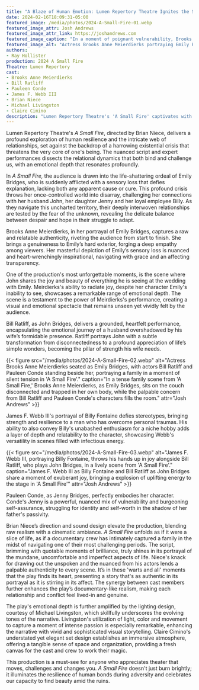 ```yaml
---
title: "A Blaze of Human Emotion: Lumen Repertory Theatre Ignites the Stage with 'A Small Fire'"
date: 2024-02-16T18:09:31-05:00
featured_image: /media/photos/2024-A-Small-Fire-01.webp
featured_image_attr: Josh Andrews
featured_image_attr_link: https://joshandrews.com
featured_image_caption: "In a moment of poignant vulnerability, Brooks Anne Meierdierks as Emily Bridges and Bill Ratliff as John Bridges capture the silent agony and comfort of shared hardship in 'A Small Fire'."
featured_image_alt: "Actress Brooks Anne Meierdierks portraying Emily Bridges standing resolutely while actor Bill Ratliff as John Bridges leans on her shoulder in a display of emotional support in a scene from 'A Small Fire'."
authors:
- Ray Hollister
production: 2024 A Small Fire
Theatre: Lumen Repertory
cast: 
- Brooks Anne Meierdierks
- Bill Ratliff
- Pauleen Conde
- James F. Webb III
- Brian Niece
- Michael Livingston
- Claire Cimino
description: "Lumen Repertory Theatre's 'A Small Fire' captivates with stellar performances and poignant storytelling, exploring resilience amidst a harrowing crisis."
---
```

Lumen Repertory Theatre's *A Small Fire*, directed by Brian Niece, delivers a profound exploration of human resilience and the intricate web of relationships, set against the backdrop of a harrowing existential crisis that threatens the very core of one's being. The nuanced script and expert performances dissects the relational dynamics that both bind and challenge us, with an emotional depth that resonates profoundly.
<!--more-->
In *A Small Fire,* the audience is drawn into the life-shattering ordeal of Emily Bridges, who is suddenly afflicted with a sensory loss that defies explanation, lacking both any apparent cause or cure. This profound crisis throws her once-controlled world into disarray, challenging her connections with her husband John, her daughter Jenny and her loyal employee Billy. As they navigate this uncharted territory, their deeply interwoven relationships are tested by the fear of the unknown, revealing the delicate balance between despair and hope in their struggle to adapt.

Brooks Anne Meierdierks, in her portrayal of Emily Bridges, captures a raw and relatable authenticity, riveting the audience from start to finish. She brings a genuineness to Emily’s hard exterior, forging a deep empathy among viewers. Her masterful depiction of Emily’s sensory loss is nuanced and heart-wrenchingly inspirational, navigating with grace and an affecting transparency.

One of the production's most unforgettable moments, is the scene where John shares the joy and beauty of everything he is seeing at the wedding with Emily. Meirdierks's ability to radiate joy, despite her character Emily's inability to see, showcases a remarkable range of emotional depth. The scene is a testament to the power of Meirdierks's performance, creating a visual and emotional spectacle that remains unseen yet vividly felt by the audience.

Bill Ratliff, as John Bridges, delivers a grounded, heartfelt performance, encapsulating the emotional journey of a husband overshadowed by his wife’s formidable presence. Ratliff portrays John with a subtle transformation from disconnectedness to a profound appreciation of life’s simple wonders, becoming the pillar of strength his wife needs.

{{< figure src="/media/photos/2024-A-Small-Fire-02.webp" alt="Actress Brooks Anne Meierdierks seated as Emily Bridges, with actors Bill Ratliff and Pauleen Conde standing beside her, portraying a family in a moment of silent tension in 'A Small Fire'." caption="In a tense family scene from 'A Small Fire,' Brooks Anne Meierdierks, as Emily Bridges, sits on the couch disconnected and trapped in her own body, while the palpable concern from Bill Ratliff and Pauleen Conde's characters fills the room." attr="Josh Andrews" >}}

James F. Webb III's portrayal of Billy Fontaine defies stereotypes, bringing strength and resilience to a man who has overcome personal traumas. His ability to also convey Billy's unabashed enthusiasm for a niche hobby adds a layer of depth and relatability to the character, showcasing Webb's versatility in scenes filled with infectious energy. 

{{< figure src="/media/photos/2024-A-Small-Fire-03.webp" alt="James F. Webb III, portraying Billy Fontaine, throws his hands up in joy alongside Bill Ratliff, who plays John Bridges, in a lively scene from 'A Small Fire'." caption="James F. Webb III as Billy Fontaine and Bill Ratliff as John Bridges share a moment of exuberant joy, bringing a explosion of uplifting energy to the stage in 'A Small Fire'" attr="Josh Andrews" >}}

Pauleen Conde, as Jenny Bridges, perfectly embodies her character. Conde's Jenny is a powerful, nuanced mix of vulnerability and burgeoning self-assurance, struggling for identity and self-worth in the shadow of her father's passivity.

Brian Niece’s direction and sound design elevate the production, blending raw realism with a cinematic ambiance. *A Small Fire* unfolds as if it were a slice of life, as if a documentary crew has intimately captured a family in the midst of navigating one of their most challenging periods. The script, brimming with quotable moments of brilliance, truly shines in its portrayal of the mundane, uncomfortable and imperfect aspects of life. Niece's knack for drawing out the unspoken and the nuanced from his actors lends a palpable authenticity to every scene. It’s in these 'warts and all' moments that the play finds its heart, presenting a story that's as authentic in its portrayal as it is stirring in its affect. The synergy between cast members further enhances the play’s documentary-like realism, making each relationship and conflict feel lived-in and genuine.

The play's emotional depth is further amplified by the lighting design, courtesy of Michael Livingston, which skillfully underscores the evolving tones of the narrative. Livingston's utilization of light, color and movement to capture a moment of intense passion is especially remarkable, enhancing the narrative with vivid and sophisticated visual storytelling. Claire Cimino's understated yet elegant set design establishes an immersive atmosphere, offering a tangible sense of space and organization, providing a fresh canvas for the cast and crew to work their magic.

This production is a must-see for anyone who appreciates theater that moves, challenges and changes you. *A Small Fire* doesn't just burn brightly; it illuminates the resilience of human bonds during adversity and celebrates our capacity to find beauty amid the ruins.